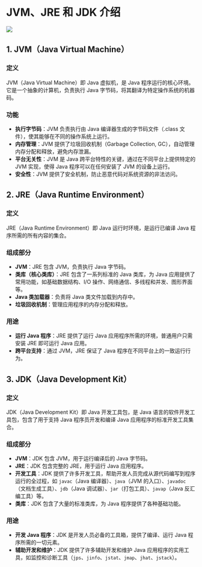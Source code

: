 
# JVM、JRE 和 JDK 介绍

![](http://yj-dis.top/20250210100231.png)

## 1. JVM（Java Virtual Machine）

### 定义

JVM（Java Virtual Machine）即 Java 虚拟机，是 Java 程序运行的核心环境。它是一个抽象的计算机，负责执行 Java 字节码，将其翻译为特定操作系统的机器码。

### 功能

- **执行字节码**：JVM 负责执行由 Java 编译器生成的字节码文件（.class 文件），使其能够在不同的操作系统上运行。
- **内存管理**：JVM 提供了垃圾回收机制（Garbage Collection, GC），自动管理内存分配和释放，避免内存泄漏。
- **平台无关性**：JVM 是 Java 跨平台特性的关键，通过在不同平台上提供特定的 JVM 实现，使得 Java 程序可以在任何安装了 JVM 的设备上运行。
- **安全性**：JVM 提供了安全机制，防止恶意代码对系统资源的非法访问。

## 2. JRE（Java Runtime Environment）

### 定义

JRE（Java Runtime Environment）即 Java 运行时环境，是运行已编译 Java 程序所需的所有内容的集合。

### 组成部分

- **JVM**：JRE 包含 JVM，负责执行 Java 字节码。
- **类库（核心类库）**：JRE 包含了一系列标准的 Java 类库，为 Java 应用提供了常用功能，如基础数据结构、I/O 操作、网络通信、多线程和并发、图形界面等。
- **Java 类加载器**：负责将 Java 类文件加载到内存中。
- **垃圾回收机制**：管理应用程序的内存分配和释放。

### 用途

- **运行 Java 程序**：JRE 提供了运行 Java 应用程序所需的环境，普通用户只需安装 JRE 即可运行 Java 应用。
- **跨平台支持**：通过 JVM，JRE 保证了 Java 程序在不同平台上的一致运行行为。

## 3. JDK（Java Development Kit）

### 定义

JDK（Java Development Kit）即 Java 开发工具包，是 Java 语言的软件开发工具包，包含了用于支持 Java 程序员开发和编译 Java 应用程序的标准开发工具集合。

### 组成部分

- **JVM**：JDK 包含 JVM，用于运行编译后的 Java 字节码。
- **JRE**：JDK 包含完整的 JRE，用于运行 Java 应用程序。
- **开发工具**：JDK 提供了许多开发工具，帮助开发人员完成从源代码编写到程序运行的全过程，如 `javac`（Java 编译器）、`java`（JVM 的入口）、`javadoc`（文档生成工具）、`jdb`（Java 调试器）、`jar`（打包工具）、`javap`（Java 反汇编工具）等。
- **类库**：JDK 包含了大量的标准类库，为 Java 程序提供了各种基础功能。

### 用途

- **开发 Java 程序**：JDK 是开发人员必备的工具箱，提供了编译、运行 Java 程序所需的一切元素。
- **辅助开发和维护**：JDK 提供了许多辅助开发和维护 Java 应用程序的实用工具，如监控和诊断工具（`jps`、`jinfo`、`jstat`、`jmap`、`jhat`、`jstack`）。



